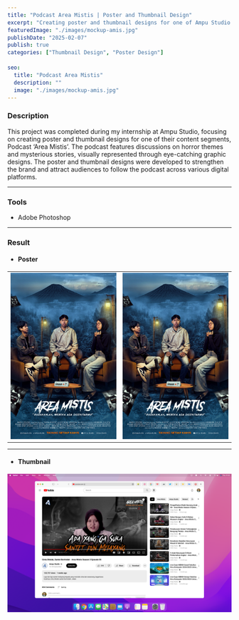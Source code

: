 ```yaml
---
title: "Podcast Area Mistis | Poster and Thumbnail Design"
excerpt: "Creating poster and thumbnail designs for one of Ampu Studio content, Podcast ‘Area Mistis’..."
featuredImage: "./images/mockup-amis.jpg"
publishDate: "2025-02-07"
publish: true
categories: ["Thumbnail Design", "Poster Design"]

seo:
  title: "Podcast Area Mistis"
  description: ""
  image: "./images/mockup-amis.jpg"
---
```


### Description
This project was completed during my internship at Ampu Studio, focusing on creating poster and thumbnail designs for one of their content segments, Podcast ‘Area Mistis’. The podcast features discussions on horror themes and mysterious stories, visually represented through eye-catching graphic designs. The poster and thumbnail designs were developed to strengthen the brand and attract audiences to follow the podcast across various digital platforms.

---

### Tools
- Adobe Photoshop

---

### Result
- #### Poster
|          |          |
|----------|----------|
| ![Area Mistis Poster](./images/area-mistis-poster.jpg) | ![Area Mistis Poster](./images/area-mistis-poster.jpg) |

---

- #### Thumbnail
![Area Mistis Thumbnail](./images/area-mistis-thmbnl.png)